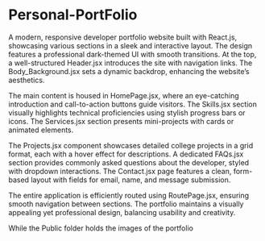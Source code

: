 # Personal-PortFolio
A modern, responsive developer portfolio website built with React.js, showcasing various sections in a sleek and interactive layout. The design features a professional dark-themed UI with smooth transitions. At the top, a well-structured Header.jsx introduces the site with navigation links. The Body_Background.jsx sets a dynamic backdrop, enhancing the website’s aesthetics.

The main content is housed in HomePage.jsx, where an eye-catching introduction and call-to-action buttons guide visitors. The Skills.jsx section visually highlights technical proficiencies using stylish progress bars or icons. The Services.jsx section presents mini-projects with cards or animated elements.

The Projects.jsx component showcases detailed college projects in a grid format, each with a hover effect for descriptions. A dedicated FAQs.jsx section provides commonly asked questions about the developer, styled with dropdown interactions. The Contact.jsx page features a clean, form-based layout with fields for email, name, and message submission.

The entire application is efficiently routed using RoutePage.jsx, ensuring smooth navigation between sections. The portfolio maintains a visually appealing yet professional design, balancing usability and creativity.


While the Public folder holds the images of the portfolio
